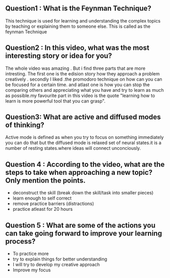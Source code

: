 ## Question1 : What is the Feynman Technique? 

This technique is  used for learning and understanding the complex topics by teaching or explaining them to someone else. This is called as the feynman Technique

## Question2 : In this video, what was the most interesting story or idea for you?

The whole  video was amazing . But i find three parts that are more intresting. The first one is the edision story how they approach a problem creatively . secondly I liked .the promodoro technique on how can you can be focused for a certain time. and atlast one is how you can stop the comparing others and appreciating what you have and try to learn as much as possible.my favourite part in this video is the quote "learning how to learn is more powerful tool that you can grasp".

## Question3:  What are active and diffused modes of thinking?

Active mode is defined as when you try to focus on something immediately you can do that but the diffused mode is relaxed set of neural states.it is a number of resting states.where ideas will connect unconciously.

## Question 4 : According to the video, what are the steps to take when approaching a new topic? Only mention the points.

- deconstruct the skill (break down the skill/task into smaller pieces)
- learn enough to self correct
- remove practice barriers (distractions)
- practice atleast for 20 hours

## Question 5 : What are some of the actions you can take going forward to improve your learning process?

- To practice more
- try to explain things for better understanding
- I will try to develop my creative approach
- Improve my focus 


   

